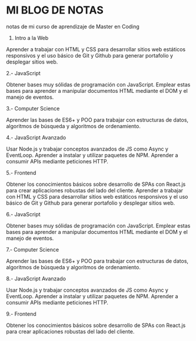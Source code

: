 # MI BLOG DE NOTAS
notas de mi curso de aprendizaje de Master en Coding

1. Intro a la Web

Aprender a trabajar con HTML y CSS para desarrollar sitios web estáticos responsivos y el uso básico de Git y Github para generar portafolio y desplegar sitios web.

2.- JavaScript

Obtener bases muy sólidas de programación con JavaScript. Emplear estas bases para aprender a manipular documentos HTML mediante el DOM y el manejo de eventos.

3.- Computer Science

Aprender las bases de ES6+ y POO para trabajar con estructuras de datos, algoritmos de búsqueda y algoritmos de ordenamiento.

4.- JavaScript Avanzado

Usar Node.js y trabajar conceptos avanzados de JS como Async y EventLoop. Aprender a instalar y utilizar paquetes de NPM. Aprender a consumir APIs mediante peticiones HTTP.

5.- Frontend

Obtener los conocimientos básicos sobre desarrollo de SPAs con React.js para crear aplicaciones robustas del lado del cliente.
Aprender a trabajar con HTML y CSS para desarrollar sitios web estáticos responsivos y el uso básico de Git y Github para generar portafolio y desplegar sitios web.

6.- JavaScript

Obtener bases muy sólidas de programación con JavaScript. Emplear estas bases para aprender a manipular documentos HTML mediante el DOM y el manejo de eventos.

7.- Computer Science

Aprender las bases de ES6+ y POO para trabajar con estructuras de datos, algoritmos de búsqueda y algoritmos de ordenamiento.

8.- JavaScript Avanzado

Usar Node.js y trabajar conceptos avanzados de JS como Async y EventLoop. Aprender a instalar y utilizar paquetes de NPM. Aprender a consumir APIs mediante peticiones HTTP.

9.- Frontend

Obtener los conocimientos básicos sobre desarrollo de SPAs con React.js para crear aplicaciones robustas del lado del cliente.
